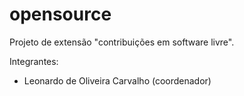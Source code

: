 # opensource

Projeto de extensão "contribuições em software livre".

Integrantes:
- Leonardo de Oliveira Carvalho (coordenador)